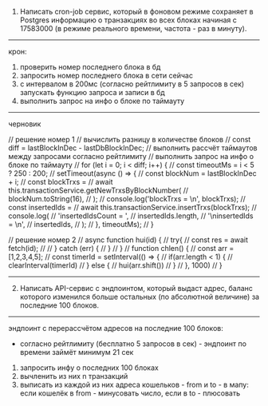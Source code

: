 1. Написать cron-job сервис, который в фоновом режиме сохраняет в Postgres информацию о транзакциях во всех блоках начиная с 17583000 (в режиме реального времени, частота - раз в минуту).

---

крон:

1. проверить номер последнего блока в бд
2. запросить номер последнего блока в сети сейчас
3. с интервалом в 200мс (согласно рейтлимиту в 5 запросов в сек) запускать функцию запроса и записи в бд
4. выполнить запрос на инфо о блоке по таймауту

---

черновик

// решение номер 1
// вычислить разницу в количестве блоков
// const diff = lastBlockInDec - lastDbBlockInDec;
// выполнить рассчёт таймаутов между запросами согласно рейтлимиту
// выполнить запрос на инфо о блоке по таймауту
// for (let i = 0; i < diff; i++) {
// const timeoutMs = i < 5 ? 250 : 200;
// setTimeout(async () => {
// const blockNum = lastBlockInDec + i;
// const blockTrxs =
// await this.transactionService.getNewTrxsByBlockNumber(
// blockNum.toString(16),
// );
// console.log('blockTrxs = \n', blockTrxs);
// const insertedIds =
// await this.transactionService.insertTrxs(blockTrxs);
// console.log(
// 'insertedIdsCount = ',
// insertedIds.length,
// '\ninsertedIds = \n',
// insertedIds,
// );
// }, timeoutMs);
// }

// решение номер 2
// async function hui(id) {
// try{
// const res = await fetch(id);
// <!-- setTimeout(() => hui(id++), 200); -->
// } catch (err) {
// }
// }
// function chlen() {
// const arr = [1,2,3,4,5];
// const timerId = setInterval(() => {
// if(arr.length < 1) {
// clearInterval(timerId)
// } else {
// hui(arr.shift())
// }
// }, 1000)
// }

---

2. Написать API-сервис с эндпоинтом, который выдаст адрес, баланс которого изменился больше остальных (по абсолютной величине) за последние 100 блоков.

---

эндпоинт с перерассчётом адресов на последние 100 блоков:

- согласно рейтлимиту (бесплатно 5 запросов в сек) - эндпоинт по времени займёт минимум 21 сек

1. запросить инфу о последних 100 блоках
2. вычленить из них n транзакций
3. выписать из каждой из них адреса кошельков - from и to - в мапу:
   если кошелёк в from - минусовать число, если в to - плюсовать
